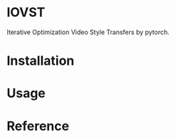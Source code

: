 # IOVST
Iterative Optimization Video Style Transfers by pytorch.


# Installation

# Usage

# Reference
